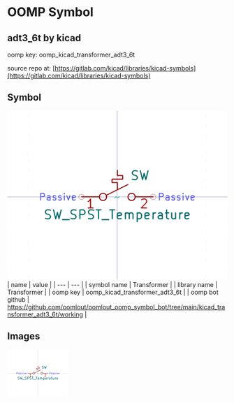 # OOMP Symbol  
## adt3_6t  by kicad  
  
oomp key: oomp_kicad_transformer_adt3_6t  
  
source repo at: [https://gitlab.com/kicad/libraries/kicad-symbols](https://gitlab.com/kicad/libraries/kicad-symbols)  
## Symbol  
  
[![working.png](working_600.png)](working.png)  
| name | value | 
| --- | --- | 
| symbol name | Transformer | 
| library name | Transformer | 
| oomp key | oomp_kicad_transformer_adt3_6t | 
| oomp bot github | https://github.com/oomlout/oomlout_oomp_symbol_bot/tree/main/kicad_transformer_adt3_6t/working | 
## Images  
  
[![working.png](working_140.png)](working.png)  
